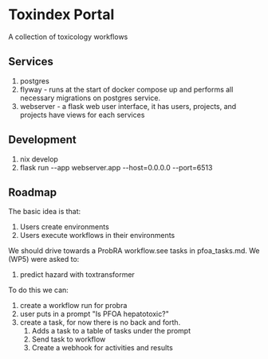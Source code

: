 # Toxindex Portal
A collection of toxicology workflows

## Services
1. postgres
2. flyway - runs at the start of docker compose up and performs all necessary migrations on postgres service.
3. webserver - a flask web user interface, it has users, projects, and projects have views for each services

## Development
1. nix develop
2. flask run --app webserver.app --host=0.0.0.0 --port=6513

## Roadmap
The basic idea is that: 

1. Users create environments
2. Users execute workflows in their environments

We should drive towards a ProbRA workflow.see tasks in pfoa_tasks.md. We (WP5) were asked to:

1. predict hazard with toxtransformer

To do this we can:

1. create a workflow run for probra
2. user puts in a prompt "Is PFOA hepatotoxic?"
3. create a task, for now there is no back and forth. 
    1. Adds a task to a table of tasks under the prompt
    2. Send task to workflow
    3. Create a webhook for activities and results